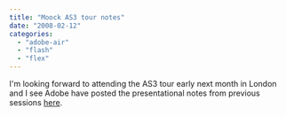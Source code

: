 ```yaml
---
title: "Moock AS3 tour notes"
date: "2008-02-12"
categories: 
  - "adobe-air"
  - "flash"
  - "flex"
---
```


I'm looking forward to attending the AS3 tour early next month in London and I see Adobe have posted the presentational notes from previous sessions [here](http://www.adobe.com/devnet/actionscript/articles/as3_tour.html).
